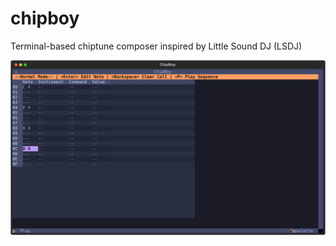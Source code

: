 # chipboy
Terminal-based chiptune composer inspired by Little Sound DJ (LSDJ)

![ChipBoy Screen Shot](./images/ChipBoy_2025-08-07T21_21_38_779877.svg)

